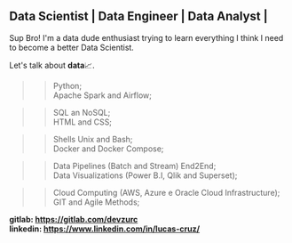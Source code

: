 ## Data Scientist | Data Engineer | Data Analyst |

Sup Bro!
I'm a data dude enthusiast trying to learn everything I think I need to become a better Data Scientist.

Let's talk about <b>data</b>📈.

>> Python; <br>
>> Apache Spark and Airflow; <br>

>> SQL an NoSQL; <br>
>> HTML and CSS; <br>

>> Shells Unix and Bash; <br>
>> Docker and Docker Compose; <br>

>> Data Pipelines (Batch and Stream) End2End; <br>
>> Data Visualizations (Power B.I, Qlik and Superset); <br>

>> Cloud Computing (AWS, Azure e Oracle Cloud Infrastructure); <br>
>> GIT and Agile Methods; <br>

<b>gitlab: https://gitlab.com/devzurc</b><br>
<b>linkedin: https://www.linkedin.com/in/lucas-cruz/</b>

